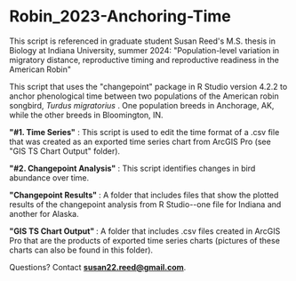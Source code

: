 # Robin_2023-Anchoring-Time
This script is referenced in graduate student Susan Reed's M.S. thesis in Biology at Indiana University, summer 2024: "Population-level variation in migratory distance, reproductive timing and reproductive readiness in the American Robin"

This script that uses the "changepoint" package in R Studio version 4.2.2 to anchor phenological time between two populations of the American robin songbird, 
<em>Turdus migratorius</em> . One population breeds in Anchorage, AK, while the other breeds in Bloomington, IN.

<b>"#1. Time Series"</b> : This script is used to edit the time format of a .csv file that was created as an exported time series chart from ArcGIS Pro (see "GIS TS Chart Output" folder).

<b>"#2. Changepoint Analysis"</b> : This script identifies changes in bird abundance over time.

<b> "Changepoint Results" </b> : A folder that includes files that show the plotted results of the changepoint analysis from R Studio--one file for Indiana and another for Alaska.

<b> "GIS TS Chart Output" </b> : A folder that includes .csv files created in ArcGIS Pro that are the products of exported time series charts (pictures of these charts can also be found in this folder).

Questions? Contact <b>susan22.reed@gmail.com</b>.
